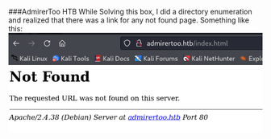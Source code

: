 ###AdmirerToo HTB 
While Solving this box, I did a directory enumeration and realized that there was a link for any not found page. Something like this:
![](Pasted%20image%2020240722020632.png)
